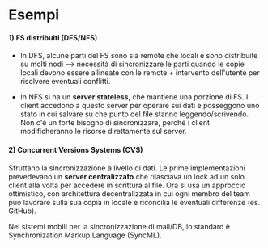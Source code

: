 # Esempi 

#### 1) FS distribuiti (DFS/NFS)

- In DFS, alcune parti del FS sono sia remote che locali e sono distribuite su molti nodi 
  --> necessità di sincronizzare le parti quando le copie locali devono essere allineate con le remote + intervento dell'utente per risolvere eventuali conflitti.

- In NFS si ha un **server stateless**, che mantiene una porzione di FS. I client accedono a questo server per operare sui dati e posseggono uno stato in cui salvare su che punto del file stanno leggendo/scrivendo. Non c'è un forte bisogno di sincronizzare, perché i client modificheranno le risorse direttamente sul server.

#### 2) Concurrent Versions Systems (CVS)

Sfruttano la sincronizzazione a livello di dati.
Le prime implementazioni prevedevano un **server centralizzato** che rilasciava un lock ad un solo client alla volta per accedere in scrittura al file.
Ora si usa un approccio ottimistico, con architettura decentralizzata in cui ogni membro del team può lavorare sulla sua copia in locale e riconcilia le eventuali differenze (es. GitHub).

Nei sistemi mobili per la sincronizzazione di mail/DB, lo standard è Synchronization Markup Language (SyncML).
